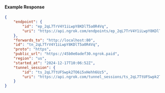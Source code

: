 <!-- Code generated for API Clients. DO NOT EDIT. -->

#### Example Response

```json
{
	"endpoint": {
		"id": "ep_2qL7TrV4Y1iLwpY8KDlT5a0R4Vq",
		"uri": "https://api.ngrok.com/endpoints/ep_2qL7TrV4Y1iLwpY8KDlT5a0R4Vq"
	},
	"forwards_to": "http://localhost:80",
	"id": "tn_2qL7TrV4Y1iLwpY8KDlT5a0R4Vq",
	"proto": "https",
	"public_url": "https://45b0e0adef30.ngrok.paid",
	"region": "us",
	"started_at": "2024-12-17T10:06:52Z",
	"tunnel_session": {
		"id": "ts_2qL7TtUFSwpk2TO6i5xHehh6Uz5",
		"uri": "https://api.ngrok.com/tunnel_sessions/ts_2qL7TtUFSwpk2TO6i5xHehh6Uz5"
	}
}
```
